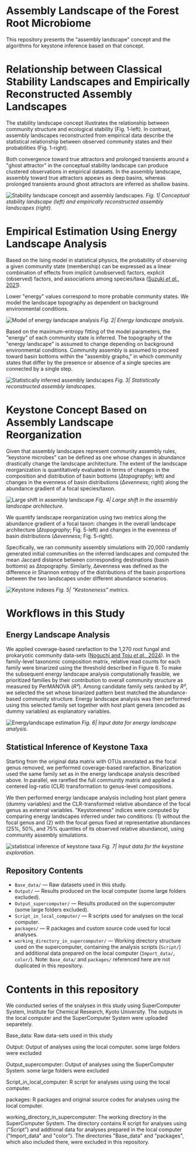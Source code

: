 # Assembly Landscape of the Forest Root Microbiome

This repository presents the "assembly landscape" concept and the algorithms for keystone inference based on that concept.

# Relationship between Classical Stability Landscapes and Empirically Reconstructed Assembly Landscapes

The stability landscape concept illustrates the relationship between community structure and ecological stability (Fig. 1-left). In contrast, assembly landscapes reconstructed from empirical data describe the statistical relationship between observed community states and their probabilities (Fig. 1-right). 

Both convergence toward true attractors and prolonged transients around a "ghost attractor" in the conceptual stability landscape can produce clustered observations in empirical datasets. In the assembly landscape, assembly toward true attractors appears as deep basins, whereas prolonged transients around ghost attractors are inferred as shallow basins.

![Stability landscape concept and assembly landscapes.](figures/Fig1a_assemblylandscape_concept.png)
*Fig. 1| Conceptual stability landscape (left) and empirically reconstructed assembly landscapes (right).*

# Empirical Estimation Using Energy Landscape Analysis
Based on the Ising model in statistical physics, the probability of observing a given community state (membership) can be expressed as a linear combination of effects from implicit (unobserved) factors, explicit (observed) factors, and associations among species/taxa ([Suzuki *et al.*, 2021](https://doi.org/10.1002/ecm.1469)). 

Lower "energy" values correspond to more probable community states. We model the landscape topography as dependent on background environmental conditions.

![Model of energy landscape analysis](figures/Fig1b_model.png)
*Fig. 2| Energy landscape analysis.*

Based on the maximum-entropy fitting of the model parameters, the "energy" of each community state is inferred. The topography of the "energy landscape" is assumed to change depending on background environmental conditions. Community assembly is assumed to proceed toward basin bottoms within the "assembly graphs," in which community states that differ by the presence or absence of a single species are connected by a single step.

![Statistically inferred assembly landscapes](figures/Fig1c_inferred_landscapes.png)
*Fig. 3| Statistically reconstructed assembly landscapes.*

# Keystone Concept Based on Assembly Landscape Reorganization
Given that assembly landscapes represent community assembly rules, “keystone microbes” can be defined as one whose changes in abundance drastically change the landscape architecture. The extent of the landscape reorganization is quantitatively evaluated in terms of changes in the composition and distribution of basin bottoms (*Δtopography*; left) and changes in the evenness of basin distributions (*Δevenness*; right) along the abundance gradient of a focal species/taxon.

![Large shift in assembly landscape](figures/Fig1de_landchange_concept.png)
*Fig. 4| Large shift in the assembly landscape architecture.*

We quantify landscape reorganization using two metrics along the abundance gradient of a focal taxon: changes in the overall landscape architecture (*Δtopography*; Fig. 5-left) and changes in the evenness of basin distributions (*Δevenness*; Fig. 5-right).

Specifically, we ran community assembly simulations with 20,000 randamly generated initial communities on the inferred landscapes and computed the mean Jaccard distance between corresponding destinations (basin bottoms) as Δtopography. Similarly, Δevenness was defined as the difference in Shannon entropy of the distributions of the basin proportions between the two landscapes under different abundance scenarios.

![Keystone indexes](figures/Fig1g_indexes.png)
*Fig. 5| "Kestoneness" metrics.*

# Workflows in this Study
## Energy Landscape Analysis
We applied coverage-based rarefaction to the 1,270 root fungal and prokaryotic community data-sets ([Noguchi and Toju *et al.*, 2024](https://doi.org/10.1002/ecm.1469)). In the family-level taxonomic composition matrix, relative read counts for each family were binarized using the threshold described in Figure 6. To make the subsequent energy landscape analysis computationally feasible, we prioritized families by their contribution to overall community structure as measured by PerMANOVA (*R²*). Among candidate family sets ranked by *R²*, we selected the set whose binarized pattern best matched the abundance-based community structure. Energy landscape analysis was then performed using this selected family set together with host plant genera (encoded as dummy variables) as explanatory variables.

![Energylandscape estimation](figures/FigS1a_ela_prep.png)
*Fig. 6| Input data for energy landscape analysis.*

## Statistical Inference of Keystone Taxa
Starting from the original data matrix with OTUs annotated as the focal genus removed, we performed coverage-based rarefaction. Binarization used the same family set as in the energy landscape analysis described above. In parallel, we rarefied the full community matrix and applied a centered log-ratio (CLR) transformation to genus-level compositions. 

We then performed energy landscape analysis including host plant genera (dummy variables) and the CLR-transformed relative abundance of the focal genus as external variables. "Keystoneness" indices were computed by comparing energy landscapes inferred under two conditions: (1) without the focal genus and (2) with the focal genus fixed at representative abundances (25%, 50%, and 75% quantiles of its observed relative abundance), using community assembly simulations.

![statistical inference of keystone taxa](figures/FigS1b_explore_keytstone.png)
*Fig. 7| Input data for the keystone exploration.*

## Repository Contents

- `Base_data/` — Raw datasets used in this study.
- `Output/` — Results produced on the local computer (some large folders excluded).
- `Output_supercomputer/` — Results produced on the supercomputer (some large folders excluded).
- `Script_in_local_computer/` — R scripts used for analyses on the local computer.
- `packages/` — R packages and custom source code used for local analyses.
- `working_directory_in_supercomputer/` — Working directory structure used on the supercomputer, containing the analysis scripts (`Script/`) and additional data prepared on the local computer (`Import_data/`, `color/`). Note: `Base_data/` and `packages/` referenced here are not duplicated in this repository.


# Contents in this repository
We conducted series of the snalyses in this study using SuperComputer System, Institute for Chemical Research, Kyoto University. The outputs in the local computer and the SuperComputer System were uploaded separetely.

Base_data: Raw data-sets used in this study

Output: Output of analyses using the local computer. some large folders were excluded

Output_supercomputer: Output of analyses using the SuperComputer System. some large folders were excluded

Script_in_local_computer: R script for analyses using using the local computer.

packages: R packages and original source codes for analyses using the local computer.

working_directory_in_supercomputer: The working directory in the SuperComputer System. The directory contains R script for analyses using ("Script") and addtional data for analyses prepared in the local computer ("Import_data" and "color"). The directories "Base_data" and "packages", which also included there, were excluded in this repository.

